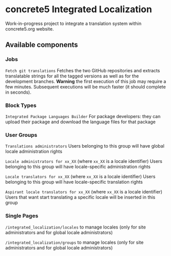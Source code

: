 concrete5 Integrated Localization
=================================

Work-in-progress project to integrate a translation system within concrete5.org website.

Available components
--------------------


### Jobs

`Fetch git translations`
Fetches the two GitHub repositories and extracts translatable strings for all the tagged versions as well as for the development branches.
**Warning** the first execution of this job may require a few minutes. Subsequent executions will be much faster (it should complete in seconds).


### Block Types

`Integrated Package Languages Builder`
For package developers: they can upload their package and download the language files for that package


### User Groups

`Translations administrators`
 Users belonging to this group will have global locale administration rights

`Locale administrators for xx_XX` (where `xx_XX` is a locale identifier)
Users belonging to this group will have locale-specific administration rights

`Locale translators for xx_XX` (where `xx_XX` is a locale identifier)
Users belonging to this group will have locale-specific translation rights

`Aspirant locale translators for xx_XX` (where `xx_XX` is a locale identifier)
Users that want start translating a specific locale will be inserted in this group


### Single Pages

`/integrated_localization/locales`
to manage locales (only for site administrators and for global locale administrators)

`/integrated_localization/groups`
to manage locales (only for site administrators and for global locale administrators)
